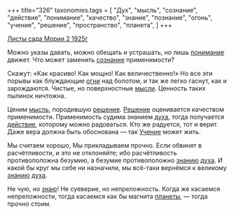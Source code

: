 +++
title="326"
taxonomies.tags = [
 "Дух",
 "мысль",
 "сознание",
 "действие",
 "понимание",
 "качество",
 "знание",
 "познание",
 "огонь",
 "учение",
 "решение",
 "пространство",
 "планета",
]
+++

[Листы сада Мории 2 1925г](/agni/1925)

Можно указы давать, можно обещать и устрашать, но лишь [понимание](/tags/понимание) движет. Что может заменить [сознание](/tags/сознание) применимости?   

Скажут: «Как красиво! Как мощно! Как величественно!» Но все эти порывы как блуждающие [огни](/tags/огонь) над болотом, и так же легко гаснут, как и зарождаются. Чистые, но поверхностные [мысли](/tags/пространство). Ценность таких пылинок ничтожна.   

Ценим [мысль](/tags/мысль), породившую [решение](/tags/решение). [Решение](/tags/решение) оценивается качеством применимости. Применимость судима знанием [духа](/tags/Дух), тогда получается [действие](/tags/действие), которому можно радоваться. Кто же радуется, тот и верит. Даже вера должна быть обоснована — так [Учение](/tags/учение) может жить.   

Мы считаем хорошо, Мы прикладываем прочно. Если обвинят в расчётливости, и это не отклоняйте; ибо расчётливость противоположна безумию, а безумие противоположно [знанию](/tags/знание) [духа](/tags/Дух). И какой бы круг мы себе ни назначили, мы всё-таки вернёмся к великому [знанию](/tags/знание) [духа](/tags/Дух).   

Не чую, но [знаю](/tags/познание)! Не суеверие, но непреложность. Когда же касаемся непреложности, тогда касаемся как бы магнита [планеты](/tags/планета), — тогда прочно стоим.   

